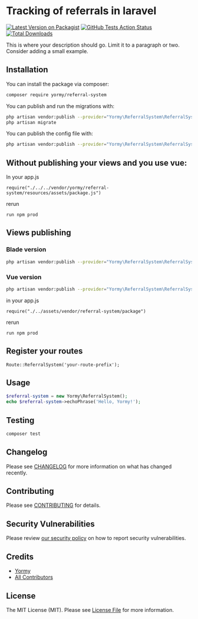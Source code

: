 # Tracking of referrals in laravel

[![Latest Version on Packagist](https://img.shields.io/packagist/v/yormy/referral-system.svg?style=flat-square)](https://packagist.org/packages/yormy/referral-system)
[![GitHub Tests Action Status](https://img.shields.io/github/workflow/status/yormy/referral-system/run-tests?label=tests)](https://github.com/yormy/referral-system/actions?query=workflow%3Arun-tests+branch%3Amaster)
[![Total Downloads](https://img.shields.io/packagist/dt/yormy/referral-system.svg?style=flat-square)](https://packagist.org/packages/yormy/referral-system)


This is where your description should go. Limit it to a paragraph or two. Consider adding a small example.

## Installation

You can install the package via composer:

```bash
composer require yormy/referral-system
```

You can publish and run the migrations with:

```bash
php artisan vendor:publish --provider="Yormy\ReferralSystem\ReferralSystemServiceProvider" --tag="migrations"
php artisan migrate
```

You can publish the config file with:
```bash
php artisan vendor:publish --provider="Yormy\ReferralSystem\ReferralSystemServiceProvider" --tag="config"
```

## Without publishing your views and you use vue:
In your app.js
```
require("./../../vendor/yormy/referral-system/resources/assets/package.js")
```
rerun
```
run npm prod
```

## Views publishing
### Blade version
```bash
php artisan vendor:publish --provider="Yormy\ReferralSystem\ReferralSystemServiceProvider" --tag="blade"
```

### Vue version
```bash
php artisan vendor:publish --provider="Yormy\ReferralSystem\ReferralSystemServiceProvider" --tag="vue"
```

in your app.js
```
require("./../assets/vendor/referral-system/package")
```

rerun
```
run npm prod
```


## Register your routes
```
Route::ReferralSystem('your-route-prefix');
```

## Usage

``` php
$referral-system = new Yormy\ReferralSystem();
echo $referral-system->echoPhrase('Hello, Yormy!');
```

## Testing

``` bash
composer test
```

## Changelog

Please see [CHANGELOG](CHANGELOG.md) for more information on what has changed recently.

## Contributing

Please see [CONTRIBUTING](.github/CONTRIBUTING.md) for details.

## Security Vulnerabilities

Please review [our security policy](../../security/policy) on how to report security vulnerabilities.

## Credits

- [Yormy](https://github.com/yormy)
- [All Contributors](../../contributors)

## License

The MIT License (MIT). Please see [License File](LICENSE.md) for more information.

